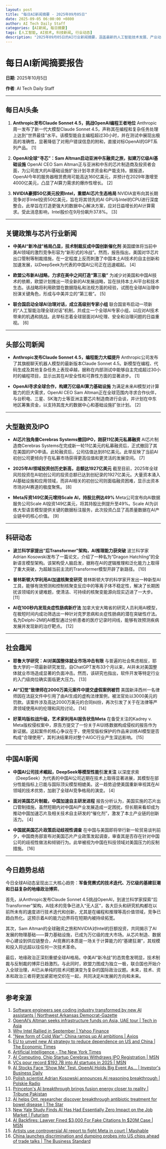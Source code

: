 ```yaml
---
layout: post
title: "每日AI新闻摘要 - 2025年09月05日"
date: 2025-09-05 06:00:00 +0800
author: AI Tech Daily Staff
categories: [AI新闻, 每日摘要]
tags: [人工智能, AI技术, 科技新闻, 行业动态]
description: "2025年09月05日的AI行业新闻摘要，涵盖最新的人工智能技术发展、产业动态和市场趋势。"
---
```


# 每日AI新闻摘要报告

**日期**: 2025年10月5日

**作者**: AI Tech Daily Staff

---

## 每日AI头条

1.  **Anthropic发布Claude Sonnet 4.5，挑战OpenAI编程王者地位**
    Anthropic周一发布了新一代大模型Claude Sonnet 4.5，声称其在编程和复杂任务处理上达到“世界最佳”水平。该模型能自主编程超过30小时，并在测试中展现出极高的准确性，显著降低了对用户错误信息的附和，直接对标OpenAI的GPT系列产品。 [1]

2.  **OpenAI全球“寻芯”：Sam Altman启动亚洲中东融资之旅，拟建万亿级AI基础设施**
    OpenAI CEO Sam Altman正与亚洲和中东的芯片制造商及投资者会面，为公司庞大的AI基础设施扩张计划寻求资金和产能支持。据报道，OpenAI今年的服务器租赁费用可能高达160亿美元，并预计在2029年激增至4000亿美元，凸显了AI算力需求的爆炸性增长。 [2]

3.  **NVIDIA豪掷50亿美元投资Intel，重塑AI芯片生态格局**
    NVIDIA宣布向其长期竞争对手Intel投资50亿美元，旨在将其领先的AI GPU与Intel的CPU进行深度整合。此举旨在打造更强大的数据中心解决方案，应对日益增长的AI计算需求。受此消息影响，Intel股价在9月份飙升37.8%。 [3]

---

## 关键政策与芯片行业新闻

-   **中美AI“新冷战”格局凸显，技术制裁反成中国创新催化剂**
    美国媒体将当前中美AI领域的激烈竞争形容为“新形式的冷战”。然而，报告指出，美国对华芯片出口管制等制裁措施，在一定程度上反而刺激了中国本土AI技术的自主创新和加速发展，以DeepSeek为代表的中国AI公司正在迅速崛起。 [4]

-   **欧盟公布新AI战略，力求在美中之间打造“第三极”**
    为减少对美国和中国AI技术的依赖，欧盟计划推出一项全新的AI发展战略，旨在扶持本土AI平台和技术生态。该战略将利用欧盟在数据隐私和法规方面的经验，试图在全球AI治理中扮演关键角色，形成与中美并立的“第三极”。 [5]

-   **联合国启动全球AI治理对话，成立高级别专家小组**
    联合国宣布启动一项新的“人工智能治理全球对话”机制，并成立一个全球AI专家小组，以应对AI技术带来的机遇和挑战。此举标志着全球层面对AI伦理、安全和治理问题的日益重视。 [6]

---

## 头部公司新闻

-   **Anthropic发布Claude Sonnet 4.5，编程能力大幅提升**
    Anthropic公司发布了其旗舰聊天机器人模型的最新版本Claude Sonnet 4.5。新模型在编程、代码生成及其他复杂任务上表现卓越，据称在内部测试中能够自主完成超过30小时的编程项目，显示出其在AI安全性和可靠性方面的显著进步。 [1]

-   **OpenAI寻求全球合作，构建万亿级AI算力基础设施**
    为满足未来AI模型对计算能力的巨大需求，OpenAI CEO Sam Altman正在全球范围内寻求合作伙伴，与台积电、三星、SK海力士等亚洲主要芯片制造商进行会谈，并计划在中东地区筹集资金，以支持其庞大的数据中心和基础设施扩张计划。 [2]

---

## 大型融资及IPO

-   **AI芯片独角兽Cerebras Systems撤回IPO，刚获11亿美元私募融资**
    AI芯片制造商Cerebras Systems在完成新一轮11亿美元的私募融资后，正式撤回了其在美国的IPO申请。此轮融资后，公司估值达到81亿美元。此举反映了当前AI初创公司更倾向于在私募市场获得更高估值和更灵活的发展空间。 [7]

-   **2025年AI领域投资创历史新高，总额达1927亿美元**
    截至目前，2025年全球风险投资在AI初创公司的投资总额已达到创纪录的1927亿美元。大量资本涌入AI基础设施和应用领域，而非AI相关的初创公司则面临融资困难，显示出资本市场对AI赛道的极度聚焦。 [8]

-   **Meta斥资149亿美元增持Scale AI，持股比例达49%**
    Meta公司宣布向AI数据服务公司Scale AI投资149亿美元，将其持股比例提升至49%。Scale AI为训练大型语言模型提供关键的数据标注服务，此次投资凸显了高质量数据在AI产业链中的核心价值。 [9]

---

## 科研动态

-   **波兰科学家提出“后Transformer”架构，AI推理能力获突破**
    波兰科学家Adrian Kosowski发布了一篇论文，介绍了一种名为“Dragon Hatchling”的全新语言模型架构。该架构受人脑启发，据称在AI的逻辑推理和泛化能力上取得了重大突破，为超越当前主流的Transformer模型开辟了新路径。 [10]

-   **普林斯顿大学利用AI加速核聚变研究**
    普林斯顿大学的科学家开发出一种新型AI工具，能够有效预测和控制核聚变反应中的等离子体不稳定性，解决了长期困扰该领域的关键难题，使清洁、可持续的核聚变能源向现实迈进了一大步。 [11]

-   **AI在100秒内发现炎症性肠病新疗法**
    加拿大安大略省的研究人员利用AI模型，在极短时间内成功筛选出一种针对克罗恩病和炎症性肠病的潜在突破性疗法。名为Delphi-2M的AI模型通过分析患者的医疗记录时间线，能够有效预测疾病发展并发现新的治疗靶点。 [12]

---

## 社会趣闻

-   **耶鲁大学研究：AI对美国整体就业市场冲击有限**
    与普遍的社会焦虑相反，耶鲁大学的一项最新研究发现，自ChatGPT发布33个月以来，AI并未对美国整体就业市场造成显著的负面冲击。然而，该研究也指出，软件开发等特定行业的入门级岗位确实面临更大压力。 [13]

-   **AI“幻觉”致律师在2000万美元案件中提交虚假案例被罚**
    美国新泽西州一名律师因在法庭文件中引用了由AI生成的虚构法律案例，被法官处以3000美元的罚款。该案件涉及高达2000万美元的合同纠纷，再次引发了关于在法律等严肃领域使用AI的伦理和风险讨论。 [14]

-   **好莱坞版权战升级，艺术家利用AI报告状告Meta**
    在备受关注的Kadrey v. Meta版权侵权案中，原告方提交了一份关于AI训练数据构成侵权的报告作为新证据。这起案件的核心争议在于，使用受版权保护的作品来训练AI模型是否构成“合理使用”，其判决结果将对整个AIGC行业产生深远影响。 [15]

---

## 中国AI新闻

-   **中国AI公司技术崛起，DeepSeek等模型性能引发关注**
    以深度求索（DeepSeek）为代表的中国AI公司近期在技术上取得显著进展，其模型在部分性能指标上已能与国际顶尖模型相媲美。这一趋势迫使美国重新审视其在AI领域的技术优势，加剧了全球AI竞争格局的演变。 [4]

-   **面对美国芯片制裁，中国加速自主研发进程**
    报告分析认为，美国实施的芯片出口管制措施，虽然短期内对中国AI产业发展造成一定困扰，但长期来看却成为推动中国加速芯片及相关技术自主研发的“催化剂”，激发了本土产业链的创新活力。 [4]

-   **中国就美国芯片政策启动歧视性调查**
    在中国与美国即将举行新一轮贸易谈判前夕，中国商务部宣布对美国芯片产业政策发起调查，审查其是否存在针对中国公司的歧视性做法和倾销行为。此举被视为中国在科技领域对美国压力的反制措施。 [16]

---

## 今日趋势总结

今日全球AI动态呈现出三大核心趋势：**军备竞赛式的技术迭代、万亿级的基建狂潮和日益复杂的地缘政治博弈**。

首先，从Anthropic发布Claude Sonnet 4.5挑战OpenAI，到波兰科学家探索“后Transformer”架构，AI技术的竞争已进入“无人区”，各大巨头和研究机构都在以前所未有的速度进行技术迭代和创新，尤其是在编程和推理等高价值领域，竞争已趋白热化。这预示着AI的能力边界将在短期内被持续拓宽。

其次，Sam Altman的全球融资之旅和NVIDIA对Intel的巨额投资，共同揭示了AI发展的物理基础——算力基础设施，已成为万亿级的庞大市场。从芯片制造、数据中心建设到供应链整合，AI竞赛的本质是一场关于计算能力的“基建狂潮”，其规模和投入将远超以往任何一次技术革命。

最后，地缘政治正深刻重塑全球AI格局。中美AI“新冷战”的态势愈发明显，技术制裁与反制裁的博弈日趋激烈。与此同时，欧盟力图成为独立一极，联合国也开始介入全球治理，AI已从单纯的技术问题演变为复杂的国际政治议题。未来，技术、资本和政治三者将更加紧密地交织在一起，共同决定AI发展的方向和未来。

---

## 参考来源

1.  [Software engineers see coding industry transformed by new AI assistants | Northwest Arkansas Democrat-Gazette](https://www.nwaonline.com/news/2025/oct/05/software-engineers-see-coding-industry/?business-national)
2.  [OpenAI’s Altman seeks infrastructure funds on Asia, UAE tour | Tech in Asia](https://www.techinasia.com/news/openais-altman-seeks-infrastructure-funds-asia-middle-east-tour/amp/)
3.  [Why Intel Rallied in September | Yahoo Finance](https://finance.yahoo.com/news/why-intel-rallied-september-180400573.html)
4.  ["New form of Cold War": China ramps up AI ambitions | Axios](https://www.axios.com/2025/10/04/china-ai-race-us-tech)
5.  [EU to unveil new AI strategy to reduce dependence on US and China | The Economic Times](https://m.economictimes.com/tech/artificial-intelligence/eu-to-unveil-new-ai-strategy-to-reduce-dependence-on-us-and-china-ft/articleshow/124316211.cms)
6.  [Artificial Intelligence - The New York Times](https://www.nytimes.com/spotlight/artificial-intelligence)
7.  [AI Computing, Chip Startup Cerebras Withdraws IPO Registration | MSN](https://www.msn.com/en-us/money/other/ai-computing-chip-startup-cerebras-withdraws-ipo-registration/ar-AA1NP7Rr)
8.  [VCs pour record $192.7B into AI startups in 2025 | MSN](https://www.msn.com/en-us/money/savingandinvesting/vcs-pour-record-1927b-into-ai-startups-in-2025/ar-AA1NN9Y1)
9.  [AI Stocks Face 'Show Me' Test. OpenAI Holds Big Event As... | Investor's Business Daily](https://www.investors.com/news/technology/artificial-intelligence-stocks/)
10. [Polish scientist Adrian Kosowski announces AI reasoning breakthrough | Polskie Radio](https://polskieradio.pl/395/7784/Artykul/3588855,polish-scientist-adrian-kosowski-announces-ai-reasoning-breakthrough)
11. [Princeton's AI breakthrough brings fusion energy closer to reality | Tribune Pakistan](https://tribune.com.pk/story/2570763/princetons-ai-breakthrough-brings-fusion-energy-closer-to-reality)
12. [AI helps Ont. researcher discover breakthrough antibiotic treatment for bowel disease | The Star](https://www.thestar.com/life/health-wellness/ai-helps-ont-researcher-discover-breakthrough-antibiotic-treatment-for-bowel-disease/article_db198288-5f72-52cd-8112-9ae16028f616.html)
13. [New Yale Study Finds AI Has Had Essentially Zero Impact on the Job Market | Futurism](https://futurism.com/artificial-intelligence/yale-study-ai-job-impact)
14. [AI Backfires: Lawyer Fined $3,000 For Fake Citations In $20M Case | MSN](https://www.msn.com/en-us/news/crime/ai-backfires-lawyer-fined-3000-for-fake-citations-in-20m-case/ar-AA1Na2nB)
15. [Artists use controversial AI report to fight Meta in court | Mashable](https://mashable.com/article/copyright-office-ai-report-kadrey-v-meta-evidence)
16. [China launches discrimination and dumping probes into US chips ahead of trade talks | The Business Standard](https://www.tbsnews.net/worldbiz/china/china-launches-discrimination-and-dumping-probes-us-chips-ahead-trade-talks-1235756)

